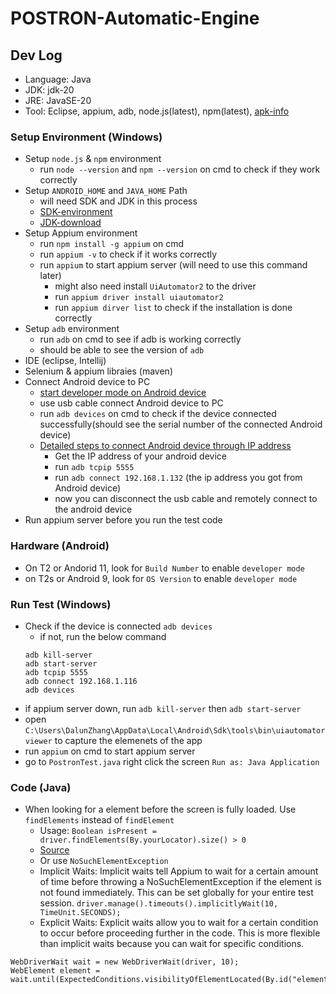 # POSTRON-Automatic-Engine

## Dev Log
- Language: Java
- JDK: jdk-20
- JRE: JavaSE-20
- Tool: Eclipse, appium, adb, node.js(latest), npm(latest), [apk-info](https://www.virustotal.com/gui/home/upload)

### Setup Environment (Windows)
- Setup `node.js` & `npm` environment
    - run `node --version` and `npm --version` on cmd to check if they work correctly
- Setup `ANDROID_HOME` and `JAVA_HOME` Path
    - will need SDK and JDK in this process 
    - [SDK-environment](https://developer.android.com/tools)
    - [JDK-download](https://www.oracle.com/java/technologies/downloads/)
- Setup Appium environment
    - run `npm install -g appium` on cmd
    - run `appium -v` to check if it works correctly
    - run `appium` to start appium server (will need to use this command later)
        - might also need install `UiAutomator2` to the driver
        - run `appium driver install uiautomator2`
        - run `appium dirver list` to check if the installation is done correctly
- Setup `adb` environment 
    - run `adb` on cmd to see if adb is working correctly
    - should be able to see the version of `adb`
- IDE (eclipse, Intellij)
- Selenium & appium libraies (maven)
- Connect Android device to PC
    - [start developer mode on Android device](https://www.digitaltrends.com/mobile/how-to-get-developer-options-on-android/#:~:text=Android%20Enable%20Developer%20Options%201%20If%20using%20stock,the%20very%20bottom%20of%20the%20menu.%20See%20More.)
    - use usb cable connect Android device to PC
    - run `adb devices` on cmd to check if the device connected successfully(should see the serial number of the connected Android device)
    - [Detailed steps to connect Android device through IP address](https://www.makeuseof.com/use-adb-over-wifi-android/)
        - Get the IP address of your android device
        - run `adb tcpip 5555`
        - run `adb connect 192.168.1.132` (the ip address you got from Android device)
        - now you can disconnect the usb cable and remotely connect to the android device
- Run appium server before you run the test code 

### Hardware (Android)
- On T2 or Andorid 11, look for `Build Number` to enable `developer mode`
- on T2s or Android 9, look for `OS Version` to enable `developer mode`

### Run Test (Windows)
- Check if the device is connected `adb devices`
    - if not, run the below command
    ```
    adb kill-server
    adb start-server
    adb tcpip 5555
    adb connect 192.168.1.116
    adb devices
    ```
- if appium server down, run `adb kill-server` then `adb start-server`
- open `C:\Users\DalunZhang\AppData\Local\Android\Sdk\tools\bin\uiautomatorviewer` to capture the elemenets of the app
- run `appium` on cmd to start appium server
- go to `PostronTest.java` right click the screen `Run as: Java Application`

### Code (Java)
- When looking for a element before the screen is fully loaded. Use `findElements` instead of `findElement`
    - Usage: `Boolean isPresent = driver.findElements(By.yourLocator).size() > 0`
    - [Source](https://sqa.stackexchange.com/questions/14190/how-to-continue-script-when-element-is-not-found-in-selenium)
    - Or use `NoSuchElementException`
    - Implicit Waits: Implicit waits tell Appium to wait for a certain amount of time before throwing a NoSuchElementException if the element is not found immediately. This can be set globally for your entire test session.
`driver.manage().timeouts().implicitlyWait(10, TimeUnit.SECONDS);`
    - Explicit Waits: Explicit waits allow you to wait for a certain condition to occur before proceeding further in the code. This is more flexible than implicit waits because you can wait for specific conditions.
```
WebDriverWait wait = new WebDriverWait(driver, 10);
WebElement element = wait.until(ExpectedConditions.visibilityOfElementLocated(By.id("elementId")));
```